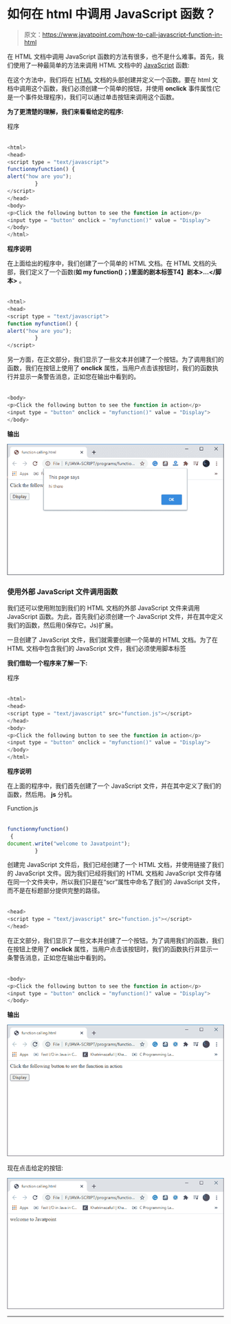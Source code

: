 # 如何在 html 中调用 JavaScript 函数？

> 原文：<https://www.javatpoint.com/how-to-call-javascript-function-in-html>

在 HTML 文档中调用 JavaScript 函数的方法有很多，也不是什么难事。首先，我们使用了一种最简单的方法来调用 HTML 文档中的 [JavaScript](https://www.javatpoint.com/javascript-tutorial) 函数:

在这个方法中，我们将在 [HTML](https://www.javatpoint.com/html-tutorial) 文档的头部创建并定义一个函数。要在 html 文档中调用这个函数，我们必须创建一个简单的按钮，并使用 **onclick** 事件属性(它是一个事件处理程序)，我们可以通过单击按钮来调用这个函数。

**为了更清楚的理解，我们来看看给定的程序:**

程序

```js

<html>
<head>
<script type = "text/javascript">
functionmyfunction() { 
alert("how are you");
         }
</script>
</head>
<body>
<p>Click the following button to see the function in action</p>
<input type = "button" onclick = "myfunction()" value = "Display">
</body>
</html>

```

**程序说明**

在上面给出的程序中，我们创建了一个简单的 HTML 文档。在 HTML 文档的头部，我们定义了一个函数(**如 my function()；)**里面的剧本标签**T4】剧本>...</脚本>** 。

```js

<html>
<head>
<script type = "text/javascript">
function myfunction() { 
alert("how are you");
         }
</script>

```

另一方面，在正文部分，我们显示了一些文本并创建了一个按钮。为了调用我们的函数，我们在按钮上使用了 **onclick** 属性，当用户点击该按钮时，我们的函数执行并显示一条警告消息，正如您在输出中看到的。

```js

<body>
<p>Click the following button to see the function in action</p>
<input type = "button" onclick = "myfunction()" value = "Display">
</body>

```

**输出**

![How to call JavaScript function in html](img/e696f7a87012a2a6e6abb85568df79e8.png)

### 使用外部 JavaScript 文件调用函数

我们还可以使用附加到我们的 HTML 文档的外部 JavaScript 文件来调用 JavaScript 函数。为此，首先我们必须创建一个 JavaScript 文件，并在其中定义我们的函数，然后用()保存它。Js)扩展。

一旦创建了 JavaScript 文件，我们就需要创建一个简单的 HTML 文档。为了在 HTML 文档中包含我们的 JavaScript 文件，我们必须使用脚本标签

**我们借助一个程序来了解一下:**

程序

```js

<html>
<head>
<script type = "text/javascript" src="function.js"></script>
</head>
<body>
<p>Click the following button to see the function in action</p>
<input type = "button" onclick = "myfunction()" value = "Display">
</body>
</html>

```

**程序说明**

在上面的程序中，我们首先创建了一个 JavaScript 文件，并在其中定义了我们的函数，然后用。 **js** 分机。

Function.js

```js

functionmyfunction() 
 { 
document.write("welcome to Javatpoint");
         }

```

创建完 JavaScript 文件后，我们已经创建了一个 HTML 文档，并使用链接了我们的 JavaScript 文件。因为我们已经将我们的 HTML 文档和 JavaScript 文件存储在同一个文件夹中，所以我们只是在“scr”属性中命名了我们的 JavaScript 文件，而不是在标题部分提供完整的路径。

```js

<head>
<script type = "text/javascript" src="function.js"></script>
</head>

```

在正文部分，我们显示了一些文本并创建了一个按钮。为了调用我们的函数，我们在按钮上使用了 **onclick** 属性，当用户点击该按钮时，我们的函数执行并显示一条警告消息，正如您在输出中看到的。

```js

<body>
<p>Click the following button to see the function in action</p>
<input type = "button" onclick = "myfunction()" value = "Display">
</body>

```

**输出**

![How to call JavaScript function in html](img/c7782aff07138ccd4e66926f1518b849.png)

现在点击给定的按钮:

![How to call JavaScript function in html](img/3b6703d75d2b4d21babe9a80082c4858.png)

* * *